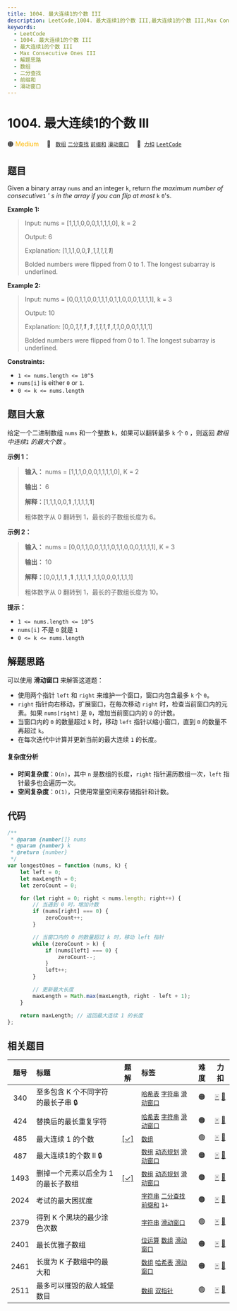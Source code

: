 ```yaml
---
title: 1004. 最大连续1的个数 III
description: LeetCode,1004. 最大连续1的个数 III,最大连续1的个数 III,Max Consecutive Ones III,解题思路,数组,二分查找,前缀和,滑动窗口
keywords:
  - LeetCode
  - 1004. 最大连续1的个数 III
  - 最大连续1的个数 III
  - Max Consecutive Ones III
  - 解题思路
  - 数组
  - 二分查找
  - 前缀和
  - 滑动窗口
---
```


# 1004. 最大连续1的个数 III

🟠 <font color=#ffb800>Medium</font>&emsp; 🔖&ensp; [`数组`](/tag/array.md) [`二分查找`](/tag/binary-search.md) [`前缀和`](/tag/prefix-sum.md) [`滑动窗口`](/tag/sliding-window.md)&emsp; 🔗&ensp;[`力扣`](https://leetcode.cn/problems/max-consecutive-ones-iii) [`LeetCode`](https://leetcode.com/problems/max-consecutive-ones-iii)

## 题目

Given a binary array `nums` and an integer `k`, return _the maximum number of
consecutive_`1` _' s in the array if you can flip at most_ `k` `0`'s.

**Example 1:**

> Input: nums = [1,1,1,0,0,0,1,1,1,1,0], k = 2
>
> Output: 6
>
> Explanation: [1,1,1,0,0,_**1** ,1,1,1,1,**1**_]
>
> Bolded numbers were flipped from 0 to 1. The longest subarray is underlined.

**Example 2:**

> Input: nums = [0,0,1,1,0,0,1,1,1,0,1,1,0,0,0,1,1,1,1], k = 3
>
> Output: 10
>
> Explanation: [0,0,_1,1,**1** ,**1** ,1,1,1,**1** ,1,1_,0,0,0,1,1,1,1]
>
> Bolded numbers were flipped from 0 to 1. The longest subarray is underlined.

**Constraints:**

- `1 <= nums.length <= 10^5`
- `nums[i]` is either `0` or `1`.
- `0 <= k <= nums.length`

## 题目大意

给定一个二进制数组 `nums` 和一个整数 `k`，如果可以翻转最多 `k` 个 `0` ，则返回 _数组中连续`1` 的最大个数_ 。

**示例 1：**

> **输入：** nums = [1,1,1,0,0,0,1,1,1,1,0], K = 2
>
> **输出：** 6
>
> **解释：**[1,1,1,0,0,**1** ,1,1,1,1,**1**]
>
> 粗体数字从 0 翻转到 1，最长的子数组长度为 6。

**示例 2：**

> **输入：** nums = [0,0,1,1,0,0,1,1,1,0,1,1,0,0,0,1,1,1,1], K = 3
>
> **输出：** 10
>
> **解释：**[0,0,1,1,**1** ,**1** ,1,1,1,**1** ,1,1,0,0,0,1,1,1,1]
>
> 粗体数字从 0 翻转到 1，最长的子数组长度为 10。

**提示：**

- `1 <= nums.length <= 10^5`
- `nums[i]` 不是 `0` 就是 `1`
- `0 <= k <= nums.length`

## 解题思路

可以使用 **滑动窗口** 来解答这道题：

- 使用两个指针 `left` 和 `right` 来维护一个窗口，窗口内包含最多 `k` 个 `0`。
- `right` 指针向右移动，扩展窗口，在每次移动 `right` 时，检查当前窗口内的元素。如果 `nums[right]` 是 `0`，增加当前窗口内的 `0` 的计数。
- 当窗口内的 `0` 的数量超过 `k` 时，移动 `left` 指针以缩小窗口，直到 `0` 的数量不再超过 `k`。
- 在每次迭代中计算并更新当前的最大连续 `1` 的长度。

#### 复杂度分析

- **时间复杂度**：`O(n)`，其中 `n` 是数组的长度，`right` 指针遍历数组一次，`left` 指针最多也会遍历一次。
- **空间复杂度**：`O(1)`，只使用常量空间来存储指针和计数。

## 代码

```javascript
/**
 * @param {number[]} nums
 * @param {number} k
 * @return {number}
 */
var longestOnes = function (nums, k) {
	let left = 0;
	let maxLength = 0;
	let zeroCount = 0;

	for (let right = 0; right < nums.length; right++) {
		// 当遇到 0 时，增加计数
		if (nums[right] === 0) {
			zeroCount++;
		}

		// 当窗口内的 0 的数量超过 k 时，移动 left 指针
		while (zeroCount > k) {
			if (nums[left] === 0) {
				zeroCount--;
			}
			left++;
		}

		// 更新最大长度
		maxLength = Math.max(maxLength, right - left + 1);
	}

	return maxLength; // 返回最大连续 1 的长度
};
```

## 相关题目

<!-- prettier-ignore -->
| 题号 | 标题 | 题解 | 标签 | 难度 | 力扣 |
| :------: | :------ | :------: | :------ | :------: | :------: |
| 340 | 至多包含 K 个不同字符的最长子串 🔒 |  |  [`哈希表`](/tag/hash-table.md) [`字符串`](/tag/string.md) [`滑动窗口`](/tag/sliding-window.md) | 🟠 | [🀄️](https://leetcode.cn/problems/longest-substring-with-at-most-k-distinct-characters) [🔗](https://leetcode.com/problems/longest-substring-with-at-most-k-distinct-characters) |
| 424 | 替换后的最长重复字符 |  |  [`哈希表`](/tag/hash-table.md) [`字符串`](/tag/string.md) [`滑动窗口`](/tag/sliding-window.md) | 🟠 | [🀄️](https://leetcode.cn/problems/longest-repeating-character-replacement) [🔗](https://leetcode.com/problems/longest-repeating-character-replacement) |
| 485 | 最大连续 1 的个数 | [[✓]](/problem/0485.md) |  [`数组`](/tag/array.md) | 🟢 | [🀄️](https://leetcode.cn/problems/max-consecutive-ones) [🔗](https://leetcode.com/problems/max-consecutive-ones) |
| 487 | 最大连续1的个数 II 🔒 |  |  [`数组`](/tag/array.md) [`动态规划`](/tag/dynamic-programming.md) [`滑动窗口`](/tag/sliding-window.md) | 🟠 | [🀄️](https://leetcode.cn/problems/max-consecutive-ones-ii) [🔗](https://leetcode.com/problems/max-consecutive-ones-ii) |
| 1493 | 删掉一个元素以后全为 1 的最长子数组 | [[✓]](/problem/1493.md) |  [`数组`](/tag/array.md) [`动态规划`](/tag/dynamic-programming.md) [`滑动窗口`](/tag/sliding-window.md) | 🟠 | [🀄️](https://leetcode.cn/problems/longest-subarray-of-1s-after-deleting-one-element) [🔗](https://leetcode.com/problems/longest-subarray-of-1s-after-deleting-one-element) |
| 2024 | 考试的最大困扰度 |  |  [`字符串`](/tag/string.md) [`二分查找`](/tag/binary-search.md) [`前缀和`](/tag/prefix-sum.md) `1+` | 🟠 | [🀄️](https://leetcode.cn/problems/maximize-the-confusion-of-an-exam) [🔗](https://leetcode.com/problems/maximize-the-confusion-of-an-exam) |
| 2379 | 得到 K 个黑块的最少涂色次数 |  |  [`字符串`](/tag/string.md) [`滑动窗口`](/tag/sliding-window.md) | 🟢 | [🀄️](https://leetcode.cn/problems/minimum-recolors-to-get-k-consecutive-black-blocks) [🔗](https://leetcode.com/problems/minimum-recolors-to-get-k-consecutive-black-blocks) |
| 2401 | 最长优雅子数组 |  |  [`位运算`](/tag/bit-manipulation.md) [`数组`](/tag/array.md) [`滑动窗口`](/tag/sliding-window.md) | 🟠 | [🀄️](https://leetcode.cn/problems/longest-nice-subarray) [🔗](https://leetcode.com/problems/longest-nice-subarray) |
| 2461 | 长度为 K 子数组中的最大和 |  |  [`数组`](/tag/array.md) [`哈希表`](/tag/hash-table.md) [`滑动窗口`](/tag/sliding-window.md) | 🟠 | [🀄️](https://leetcode.cn/problems/maximum-sum-of-distinct-subarrays-with-length-k) [🔗](https://leetcode.com/problems/maximum-sum-of-distinct-subarrays-with-length-k) |
| 2511 | 最多可以摧毁的敌人城堡数目 |  |  [`数组`](/tag/array.md) [`双指针`](/tag/two-pointers.md) | 🟢 | [🀄️](https://leetcode.cn/problems/maximum-enemy-forts-that-can-be-captured) [🔗](https://leetcode.com/problems/maximum-enemy-forts-that-can-be-captured) |